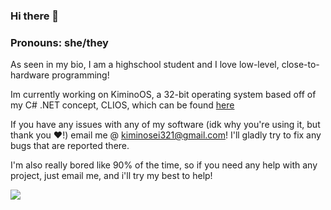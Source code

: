 ### Hi there 👋

<!--
**notsomeidiot123/notsomeidiot123** is a ✨ _special_ ✨ repository because its `README.md` (this file) appears on your GitHub profile.

Here are some ideas to get you started:

- 🔭 I’m currently working on ...
- 🌱 I’m currently learning ...
- 👯 I’m looking to collaborate on ...
- 🤔 I’m looking for help with ...
- 💬 Ask me about ...
- 📫 How to reach me: ...
- 😄 Pronouns: ...
- ⚡ Fun fact: ...
-->
### Pronouns: she/they

As seen in my bio, I am a highschool student and I love low-level, close-to-hardware programming!

Im currently working on KiminoOS, a 32-bit operating system based off of my C# .NET concept, CLIOS, which can be found [here](https://github.com/notsomeidiot123/kiminoos)

If you have any issues with any of my software (idk why you're using it, but thank you :heart:!) email me @ kiminosei321@gmail.com! I'll gladly try to fix any bugs that are reported there. 

I'm also really bored like 90% of the time, so if you need any help with any project, just email me, and i'll try my best to help!

<img src="https://github-readme-stats.vercel.app/api?username=notsomeidiot123&amp;border_color=2E343B&amp;bg_color=0D1117&amp;text_color=8B949E&amp;title_color=FFFFFF&amp;show_icons=true&amp;icon_color=8B949E&amp;count_private=true#gh-dark-mode-only" align="left">
